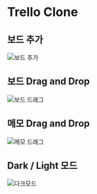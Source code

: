 # Trello Clone

## 보드 추가

![보드 추가](https://user-images.githubusercontent.com/77661228/213335814-3a023641-67d6-4b97-90c1-a74c8bb5838d.gif)

## 보드 Drag and Drop

![보드 드래그](https://user-images.githubusercontent.com/77661228/213335827-2889d076-7d62-427c-89bf-c5022a9771cf.gif)

## 메모 Drag and Drop

![메모 드래그](https://user-images.githubusercontent.com/77661228/213335837-5e82475a-00c2-4eac-903b-c89309c0e686.gif)

## Dark / Light 모드

![다크모드](https://user-images.githubusercontent.com/77661228/213335843-8c5e0f58-d7ed-4be7-aea0-f6844ce7b162.gif)
